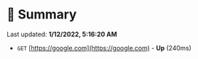 # 📖 Summary
Last updated: **1/12/2022, 5:16:20 AM**

- `GET` [https://google.com](https://google.com) - **Up** (240ms)
